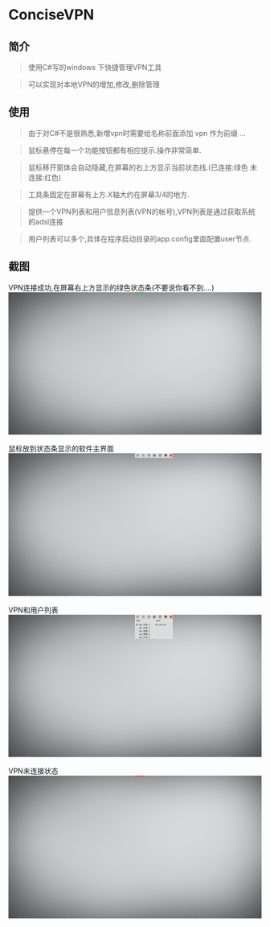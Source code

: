 # ConciseVPN


## 简介

> 使用C#写的windows 下快捷管理VPN工具

> 可以实现对本地VPN的增加,修改,删除管理


## 使用

> 由于对C#不是很熟悉,新增vpn时需要给名称前面添加 vpn 作为前缀 ... 

> 鼠标悬停在每一个功能按钮都有相应提示.操作非常简单.

> 鼠标移开窗体会自动隐藏,在屏幕的右上方显示当前状态线.(已连接:绿色   未连接:红色)

> 工具条固定在屏幕有上方.X轴大约在屏幕3/4的地方.

> 提供一个VPN列表和用户信息列表(VPN的帐号),VPN列表是通过获取系统的adsl连接

> 用户列表可以多个,具体在程序启动目录的app.config里面配置user节点.


## 截图

VPN连接成功,在屏幕右上方显示的绿色状态条(不要说你看不到....)
![连接成功](/Screenshot/Screenshot_1.png)



鼠标放到状态条显示的软件主界面
![主界面](/Screenshot/Screenshot_2.png)



VPN和用户列表
![主界面的VPN/用户列表](/Screenshot/Screenshot_3.png)


VPN未连接状态
![未连接](/Screenshot/Screenshot_4.png)




